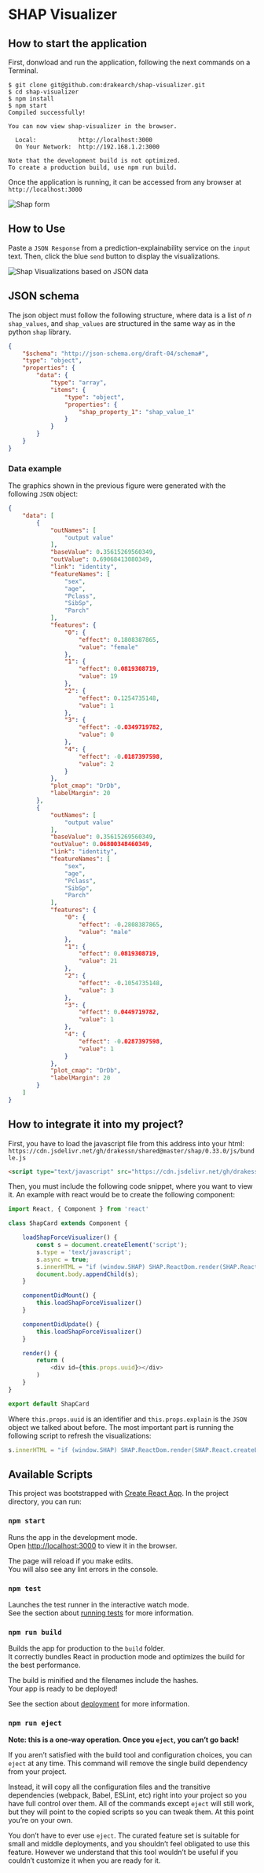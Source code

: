 # SHAP Visualizer

## How to start the application

First, donwload and run the application, following the next commands on a Terminal.

```console
$ git clone git@github.com:drakearch/shap-visualizer.git
$ cd shap-visualizer
$ npm install
$ npm start
Compiled successfully!

You can now view shap-visualizer in the browser.

  Local:            http://localhost:3000
  On Your Network:  http://192.168.1.2:3000

Note that the development build is not optimized.
To create a production build, use npm run build.
```


Once the application is running, it can be accessed from any browser at `http://localhost:3000`

![Shap form](https://cdn.jsdelivr.net/gh/drakearch/shared@master/shap-visualizer/img/shap_form.png)


## How to Use

Paste a `JSON Response` from a prediction-explainability service on the `input` text. Then, click the blue `send` button to display the visualizations.

![Shap Visualizations based on JSON data](https://cdn.jsdelivr.net/gh/drakearch/shared@master/shap-visualizer/img/shap_cards.png)


## JSON schema

The json object must follow the following structure, where data is a list of _n_ `shap_values`, and `shap_values` are structured in the same way as in the python `shap` library.

```json
{
    "$schema": "http://json-schema.org/draft-04/schema#",
    "type": "object",
    "properties": {
        "data": {
            "type": "array",
            "items": {
                "type": "object",
                "properties": {
                    "shap_property_1": "shap_value_1"
                }
            }
        }
    }
}
```


### Data example

The graphics shown in the previous figure were generated with the following `JSON` object:

```json
{
    "data": [
        {
            "outNames": [
                "output value"
            ],
            "baseValue": 0.35615269560349,
            "outValue": 0.69068413080349,
            "link": "identity",
            "featureNames": [
                "sex",
                "age",
                "Pclass",
                "SibSp",
                "Parch"
            ],
            "features": {
                "0": {
                    "effect": 0.1808387865,
                    "value": "female"
                },
                "1": {
                    "effect": 0.0819308719,
                    "value": 19
                },
                "2": {
                    "effect": 0.1254735148,
                    "value": 1
                },
                "3": {
                    "effect": -0.0349719782,
                    "value": 0
                },
                "4": {
                    "effect": -0.0187397598,
                    "value": 2
                }
            },
            "plot_cmap": "DrDb",
            "labelMargin": 20
        },
        {
            "outNames": [
                "output value"
            ],
            "baseValue": 0.35615269560349,
            "outValue": 0.06800348460349,
            "link": "identity",
            "featureNames": [
                "sex",
                "age",
                "Pclass",
                "SibSp",
                "Parch"
            ],
            "features": {
                "0": {
                    "effect": -0.2808387865,
                    "value": "male"
                },
                "1": {
                    "effect": 0.0819308719,
                    "value": 21
                },
                "2": {
                    "effect": -0.1054735148,
                    "value": 3
                },
                "3": {
                    "effect": 0.0449719782,
                    "value": 1
                },
                "4": {
                    "effect": -0.0287397598,
                    "value": 1
                }
            },
            "plot_cmap": "DrDb",
            "labelMargin": 20
        }
    ]
}
```

## How to integrate it into my project?

First, you have to load the javascript file from this address into your html: `https://cdn.jsdelivr.net/gh/drakessn/shared@master/shap/0.33.0/js/bundle.js`

```html
<script type="text/javascript" src="https://cdn.jsdelivr.net/gh/drakessn/shared@master/shap/0.33.0/js/bundle.js"></script>
```

Then, you must include the following code snippet, where you want to view it. An example with react would be to create the following component:

```js
import React, { Component } from 'react'

class ShapCard extends Component {

	loadShapForceVisualizer() {
		const s = document.createElement('script');
		s.type = 'text/javascript';
		s.async = true;
		s.innerHTML = "if (window.SHAP) SHAP.ReactDom.render(SHAP.React.createElement(SHAP.AdditiveForceVisualizer, "+ JSON.stringify(this.props.explain) + "), document.getElementById('"+this.props.uuid+"'));";
		document.body.appendChild(s);
	}

	componentDidMount() {
		this.loadShapForceVisualizer()
	}

	componentDidUpdate() {
		this.loadShapForceVisualizer()
	}

	render() {
		return (
			<div id={this.props.uuid}></div>
		)
	}
}

export default ShapCard
```

Where `this.props.uuid` is an identifier and `this.props.explain` is the `JSON` object we talked about before. The most important part is running the following script to refresh the visualizations:

```js
s.innerHTML = "if (window.SHAP) SHAP.ReactDom.render(SHAP.React.createElement(SHAP.AdditiveForceVisualizer, "+ JSON.stringify(this.props.explain) + "), document.getElementById('"+this.props.uuid+"'));";
```

## Available Scripts

This project was bootstrapped with [Create React App](https://github.com/facebook/create-react-app). In the project directory, you can run:

### `npm start`

Runs the app in the development mode.<br />
Open [http://localhost:3000](http://localhost:3000) to view it in the browser.

The page will reload if you make edits.<br />
You will also see any lint errors in the console.

### `npm test`

Launches the test runner in the interactive watch mode.<br />
See the section about [running tests](https://facebook.github.io/create-react-app/docs/running-tests) for more information.

### `npm run build`

Builds the app for production to the `build` folder.<br />
It correctly bundles React in production mode and optimizes the build for the best performance.

The build is minified and the filenames include the hashes.<br />
Your app is ready to be deployed!

See the section about [deployment](https://facebook.github.io/create-react-app/docs/deployment) for more information.

### `npm run eject`

**Note: this is a one-way operation. Once you `eject`, you can’t go back!**

If you aren’t satisfied with the build tool and configuration choices, you can `eject` at any time. This command will remove the single build dependency from your project.

Instead, it will copy all the configuration files and the transitive dependencies (webpack, Babel, ESLint, etc) right into your project so you have full control over them. All of the commands except `eject` will still work, but they will point to the copied scripts so you can tweak them. At this point you’re on your own.

You don’t have to ever use `eject`. The curated feature set is suitable for small and middle deployments, and you shouldn’t feel obligated to use this feature. However we understand that this tool wouldn’t be useful if you couldn’t customize it when you are ready for it.
